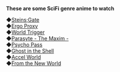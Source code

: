 **These are some SciFi genre anime to watch**

◆[Steins;Gate](https://anilist.co/anime/9253)\
◆[Ergo Proxy](https://anilist.co/anime/790)\
◆[World Trigger](https://anilist.co/anime/20729)\
◆[Parasyte - The Maxim -](https://anilist.co/anime/20623)\
◆[Psycho Pass](https://anilist.co/anime/13601)\
◆[Ghost in the Shell](https://anilist.co/anime/467)\
◆[Accel World](https://anilist.co/anime/11759)\
◆[From the New World](https://anilist.co/anime/13125)

